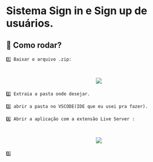 # Sistema Sign in e Sign up de usuários.

## 🚀 Como rodar?


    1️⃣ Baixar o arquivo .zip:

<h1 align="center"><img src='https://ik.imagekit.io/AlvesLuan/headmes/downloadZip.png?ik-sdk-version=javascript-1.4.3&updatedAt=1668888872153'> </h1>

    2️⃣ Extraia a pasta onde desejar. 

    3️⃣ abrir a pasta no VSCODE(IDE que eu usei pra fazer).

    4️⃣ Abrir a aplicação com a extensão Live Server :
<h1 align="center"><img src='https://ik.imagekit.io/AlvesLuan/headmes/liveserver?ik-sdk-version=javascript-1.4.3&updatedAt=1668888882956'> </h1>

    5️⃣ 
